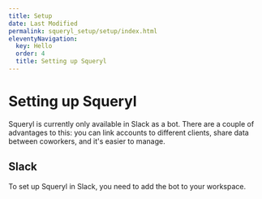 ```yaml
---
title: Setup
date: Last Modified 
permalink: squeryl_setup/setup/index.html
eleventyNavigation:
  key: Hello 
  order: 4
  title: Setting up Squeryl
---
```


# Setting up Squeryl

Squeryl is currently only available in Slack as a bot. There are a couple of advantages to this: you can link accounts to different clients, share data between coworkers, and it's easier to manage.

## Slack



To set up Squeryl in Slack, you need to add the bot to your workspace.